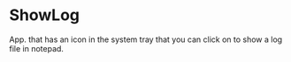 # ShowLog
App. that has an icon in the system tray that you can click on to show a log file in notepad.
